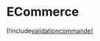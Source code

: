 # ECommerce

[!include[validationcommande](ecommerce.validationcommande.autogen.md)]






































































